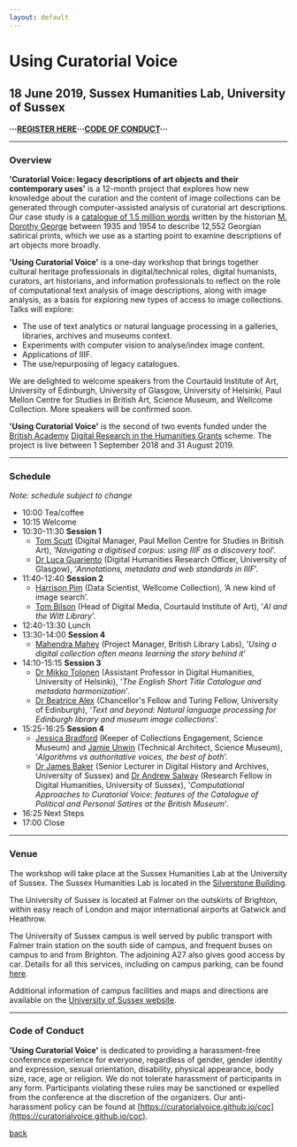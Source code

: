 ```yaml
---
layout: default
---
```


# Using Curatorial Voice

## 18 June 2019, Sussex Humanities Lab, University of Sussex

**···[REGISTER HERE](https://www.eventbrite.co.uk/e/using-curatorial-voice-tickets-60298977866)···[CODE OF CONDUCT](https://curatorialvoice.github.io/coc)···**

______
### Overview

**'Curatorial Voice: legacy descriptions of art objects and their contemporary uses'** is a 12-month project that explores how new knowledge about the curation and the content of image collections can be generated through computer-assisted analysis of curatorial art descriptions. Our case study is a [catalogue of 1.5 million words](https://en.wikipedia.org/wiki/Catalogue_of_Political_and_Personal_Satires_Preserved_in_the_Department_of_Prints_and_Drawings_in_the_British_Museum) written by the historian [M. Dorothy George](https://doi.org/10.1093/ref:odnb/45657) between 1935 and 1954 to describe 12,552 Georgian satirical prints, which we use as a starting point to examine descriptions of art objects more broadly.

**'Using Curatorial Voice'** is a one-day workshop that brings together cultural heritage professionals in digital/technical roles, digital humanists, curators, art historians, and information professionals to reflect on the role of computational text analysis of image descriptions, along with image analysis, as a basis for exploring new types of access to image collections. Talks will explore:

- The use of text analytics or natural language processing in a galleries, libraries, archives and museums context.
- Experiments with computer vision to analyse/index image content.
- Applications of IIIF.
- The use/repurposing of legacy catalogues.

We are delighted to welcome speakers from the Courtauld Institute of Art, University of Edinburgh, University of Glasgow, University of Helsinki, Paul Mellon Centre for Studies in British Art, Science Museum, and Wellcome Collection. More speakers will be confirmed soon.

**'Using Curatorial Voice'** is the second of two events funded under the [British Academy](https://www.britac.ac.uk/) [Digital Research in the Humanities Grants](https://www.britac.ac.uk/ba-jisc-digital-research-in-the-humanities) scheme. The project is live between 1 September 2018 and 31 August 2019.

______
### Schedule

*Note: schedule subject to change*

- 10:00 Tea/coffee
- 10:15 Welcome
- 10:30-11:30 **Session 1**
  - [Tom Scutt](https://www.paul-mellon-centre.ac.uk/about/people/tom-scutt) (Digital Manager, Paul Mellon Centre for Studies in British Art), ‘*Navigating a digitised corpus: using IIIF as a discovery tool*’.
  - [Dr Luca Guariento](https://www.digital-humanities.arts.gla.ac.uk/members/?id=69) (Digital Humanities Research Officer, University of Glasgow), ‘*Annotations, metadata and web standards in IIIF*’.
- 11:40-12:40 **Session 2**
  - [Harrison Pim](https://harrisonpim.github.io/) (Data Scientist, Wellcome Collection), ‘A new kind of image search’.
  - [Tom Bilson](https://courtauld.ac.uk/people/tom-bilson) (Head of Digital Media, Courtauld Institute of Art), '*AI and the Witt Library*'.
- 12:40-13:30 Lunch
- 13:30-14:00 **Session 4**
  - [Mahendra Mahey](https://www.bl.uk/people/experts/mahendra-mahey) (Project Manager, British Library Labs), '*Using a digital collection often means learning the story behind it*'
- 14:10-15:15 **Session 3**
  - [Dr Mikko Tolonen](https://tuhat.helsinki.fi/portal/en/persons/mikko-tolonen(1f6c4343-d64e-48d5-b6af-39d5f3442502).html) (Assistant Professor in Digital Humanities, University of Helsinki), '*The English Short Title Catalogue and metadata harmonization*'.
  - [Dr Beatrice Alex](hhttps://www.ed.ac.uk/profile/dr-beatrice-alex) (Chancellor's Fellow and Turing Fellow, University of Edinburgh), ‘*Text and beyond: Natural language processing for Edinburgh library and museum image collections*’.
- 15:25-16:25 **Session 4**
  - [Jessica Bradford](https://twitter.com/jessicabrad4) (Keeper of Collections Engagement, Science Museum) and [Jamie Unwin](http://jamie.net/about/) (Technical Architect, Science Museum), ‘*Algorithms vs authoritative voices, the best of both*’.
  - [Dr James Baker](http://www.sussex.ac.uk/profiles/371022) (Senior Lecturer in Digital History and Archives, University of Sussex) and [Dr Andrew Salway](http://www.bbrel.co.uk/) (Research Fellow in Digital Humanities, University of Sussex), '*Computational Approaches to Curatorial Voice: features of the Catalogue of Political and Personal Satires at the British Museum*'.
- 16:25 Next Steps
- 17:00 Close

______
### Venue

The workshop will take place at the Sussex Humanities Lab at the University of Sussex. The Sussex Humanities Lab is located in the [Silverstone Building](https://www.sussex.ac.uk/about/documents/uos-campus-map.pdf).

The University of Sussex is located at Falmer on the outskirts of Brighton, within easy reach of London and major international airports at Gatwick and Heathrow.

The University of Sussex campus is well served by public transport with Falmer train station on the south side of campus, and frequent buses on campus to and from Brighton. The adjoining A27 also gives good access by car. Details for all this services, including on campus parking, can be found [here](https://www.sussex.ac.uk/about/directions).

Additional information of campus facilities and maps and directions are available on the [University of Sussex website](https://www.sussex.ac.uk/about/campus/facilities).

______
### Code of Conduct

**'Using Curatorial Voice'** is dedicated to providing a harassment-free conference experience for everyone, regardless of gender, gender identity and expression, sexual orientation, disability, physical appearance, body size, race, age or religion. We do not tolerate harassment of participants in any form. Participants violating these rules may be sanctioned or expelled from the conference at the discretion of the organizers. Our anti-harassment policy can be found at [https://curatorialvoice.github.io/coc](https://curatorialvoice.github.io/coc).

[back](./)
